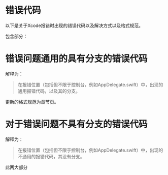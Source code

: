 # 错误代码

以下是关于Xcode报错时出现的错误代码以及解决方式以及格式规范。

包含部分：

# 错误问题通用的具有分支的错误代码

解释为：

> 在报错位置（包括但不限于控制台，例如AppDelegate.swift）中，出现的通用报错代码，以及其的分支。

更新的格式规范为章节页。

# 对于错误问题不具有分支的错误代码

解释为：

> 在报错位置（包括但不限于控制台，例如AppDelegate.swift）中，出现的不通用的报错代码，其没有分支。

此两大部分

